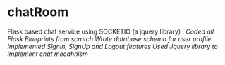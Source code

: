 # chatRoom
Flask based chat service using SOCKETIO (a jquery library) .
*Coded all Flask Blueprints from scratch*
*Wrote database schema for user profile*
*Implemented SignIn, SignUp and Logout features*
*Used Jquery library to implement chat mecahnism*
